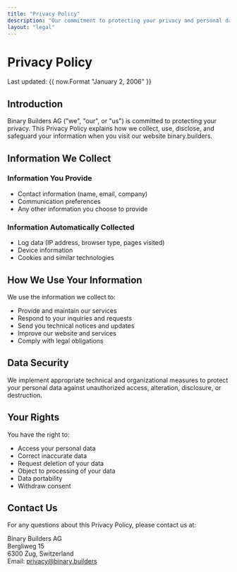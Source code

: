 ```yaml
---
title: "Privacy Policy"
description: "Our commitment to protecting your privacy and personal data"
layout: "legal"
---
```


# Privacy Policy

Last updated: {{ now.Format "January 2, 2006" }}

## Introduction

Binary Builders AG ("we", "our", or "us") is committed to protecting your privacy. This Privacy Policy explains how we collect, use, disclose, and safeguard your information when you visit our website binary.builders.

## Information We Collect

### Information You Provide
- Contact information (name, email, company)
- Communication preferences
- Any other information you choose to provide

### Information Automatically Collected
- Log data (IP address, browser type, pages visited)
- Device information
- Cookies and similar technologies

## How We Use Your Information

We use the information we collect to:
- Provide and maintain our services
- Respond to your inquiries and requests
- Send you technical notices and updates
- Improve our website and services
- Comply with legal obligations

## Data Security

We implement appropriate technical and organizational measures to protect your personal data against unauthorized access, alteration, disclosure, or destruction.

## Your Rights

You have the right to:
- Access your personal data
- Correct inaccurate data
- Request deletion of your data
- Object to processing of your data
- Data portability
- Withdraw consent

## Contact Us

For any questions about this Privacy Policy, please contact us at:

Binary Builders AG  
Bergliweg 15  
6300 Zug, Switzerland  
Email: privacy@binary.builders 